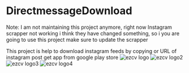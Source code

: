 # DirectmessageDownload

Note:  I am not maintaining this project anymore, right now Instagram scrapper  not working i think they have changed something, so i you are going to use this project make sure to update the scrapper 

This project is help to download instagram feeds by copying or URL of instagram post 
 get app from google play store 
![ezcv logo](https://play-lh.googleusercontent.com/ChgdmpStQxLEhdVw7xiUeLquaP4eKfqTF_89cJb8Gjq4qhJQ0XPvdMA3NOtlN-ZoqA=w1052-h592)
![ezcv logo2](https://play-lh.googleusercontent.com/w0aypg9xZZv5PqoCH5ekEuaHelLG95Tecn0lR5vs3e7IREsN7ejjlSdadLWQKv_iv5s=w1052-h592)
![ezcv logo3](https://play-lh.googleusercontent.com/IRaXsoeyYrG-QsWwzSyDmZJVAdlLC2veYQDac3Do8mDD0IcD1g5PNn8oGrVh2oxVCw=w1052-h592)
![ezcv logo4](https://play-lh.googleusercontent.com/ikUd1fbmLI9mLGDWY8oMsdzhTiOnGTIna3ElmG_jQnwFSix27MW8PVMMvkdUC6BUDg=w1052-h592)
 
